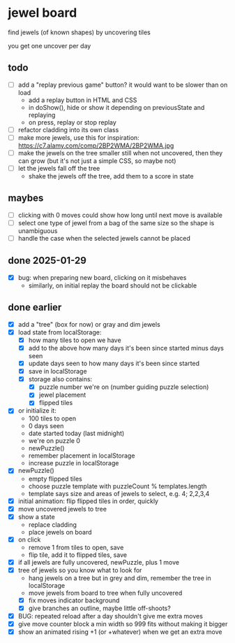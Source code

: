 # jewel board

find jewels (of known shapes) by uncovering tiles

you get one uncover per day

## todo

- [ ] add a "replay previous game" button? it would want to be slower than on load
  - add a replay button in HTML and CSS
  - in doShow(), hide or show it depending on previousState and replaying
  - on press, replay or stop replay
- [ ] refactor cladding into its own class
- [ ] make more jewels, use this for inspiration: https://c7.alamy.com/comp/2BP2WMA/2BP2WMA.jpg
- [ ] make the jewels on the tree smaller still when not uncovered, then they can grow (but it's not
      just a simple CSS, so maybe not)
- [ ] let the jewels fall off the tree
  - shake the jewels off the tree, add them to a score in state

## maybes

- [ ] clicking with 0 moves could show how long until next move is available
- [ ] select one type of jewel from a bag of the same size so the shape is unambiguous
- [ ] handle the case when the selected jewels cannot be placed

## done 2025-01-29

- [x] bug: when preparing new board, clicking on it misbehaves
  - similarly, on initial replay the board should not be clickable

## done earlier

- [x] add a "tree" (box for now) or gray and dim jewels
- [x] load state from localStorage:
  - [x] how many tiles to open we have
  - [x] add to the above how many days it's been since started minus days seen
  - [x] update days seen to how many days it's been since started
  - [x] save in localStorage
  - [x] storage also contains:
    - [x] puzzle number we're on (number guiding puzzle selection)
    - [x] jewel placement
    - [x] flipped tiles
- [x] or initialize it:
  - 100 tiles to open
  - 0 days seen
  - date started today (last midnight)
  - we're on puzzle 0
  - newPuzzle()
  - remember placement in localStorage
  - increase puzzle in localStorage
- [x] newPuzzle()
  - empty flipped tiles
  - choose puzzle template with puzzleCount % templates.length
  - template says size and areas of jewels to select, e.g. 4; 2,2,3,4
- [x] initial animation: flip flipped tiles in order, quickly
- [x] move uncovered jewels to tree
- [x] show a state
  - replace cladding
  - place jewels on board
- [x] on click
  - remove 1 from tiles to open, save
  - flip tile, add it to flipped tiles, save
- [x] if all jewels are fully uncovered, newPuzzle, plus 1 move
- [x] tree of jewels so you know what to look for
  - hang jewels on a tree but in grey and dim, remember the tree in localStorage
  - move jewels from board to tree when fully uncovered
  - [x] fix moves indicator background
  - [x] give branches an outline, maybe little off-shoots?
- [x] BUG: repeated reload after a day shouldn't give me extra moves
- [x] give move counter block a min width so 999 fits without making it bigger
- [x] show an animated rising +1 (or +whatever) when we get an extra move

